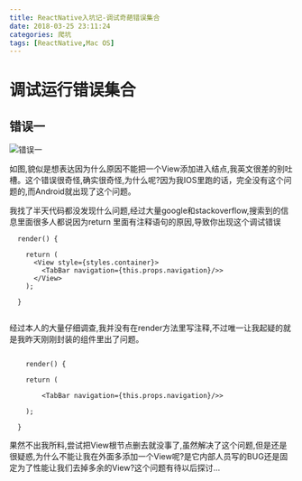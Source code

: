 ```yaml
---
title: ReactNative入坑记-调试奇葩错误集合
date: 2018-03-25 23:11:24
categories: 爬坑
tags: [ReactNative,Mac OS]
---
```


# 调试运行错误集合

## 错误一
<!-- more -->
![错误一](/images/爬坑/图3.png)
<p>如图,貌似是想表达因为什么原因不能把一个View添加进入结点,我英文很差的别吐槽。这个错误很奇怪,确实很奇怪,为什么呢?因为我IOS里跑的话，完全没有这个问题的,而Android就出现了这个问题。
<p>我找了半天代码都没发现什么问题,经过大量google和stackoverflow,搜索到的信息里面很多人都说因为return 里面有注释语句的原因,导致你出现这个调试错误

```
  render() {
  
    return (
      <View style={styles.container}>
        <TabBar navigation={this.props.navigation}/>>
      </View>
    );
    
  }
  
```
经过本人的大量仔细调查,我并没有在render方法里写注释,不过唯一让我起疑的就是我昨天刚刚封装的组件里出了问题。

```

	render() {
  
    return (

        <TabBar navigation={this.props.navigation}/>>
  
    );
    
  }

```
果然不出我所料,尝试把View根节点删去就没事了,虽然解决了这个问题,但是还是很疑惑,为什么不能让我在外面多添加一个View呢?是它内部人员写的BUG还是固定为了性能让我们去掉多余的View?这个问题有待以后探讨...